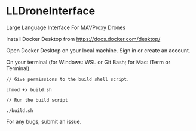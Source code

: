 # LLDroneInterface
Large Language Interface For MAVProxy Drones

Install Docker Desktop from https://docs.docker.com/desktop/

Open Docker Desktop on your local machine. Sign in or create an account. 

On your terminal (for Windows: WSL or Git Bash; for Mac: iTerm or Terminal).

    // Give permissions to the build shell script.

    chmod +x build.sh

    // Run the build script

    ./build.sh

For any bugs, submit an issue. 

